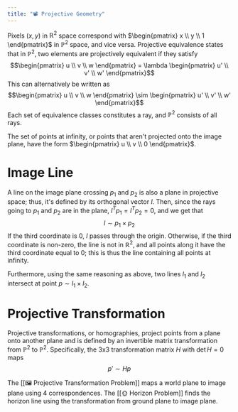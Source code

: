 ```yaml
---
title: "📽️ Projective Geometry"
---
```

Pixels $(x, y)$ in $\mathbb{R}^2$ space correspond with $\begin{pmatrix} x \\ y \\ 1 \end{pmatrix}$ in $\mathbb{P}^2$ space, and vice versa. Projective equivalence states that in $\mathbb{P}^2$, two elements are projectively equivalent if they satisfy $$\begin{pmatrix} u \\ v \\ w \end{pmatrix} = \lambda \begin{pmatrix} u' \\ v' \\ w' \end{pmatrix}$$
This can alternatively be written as $$\begin{pmatrix} u \\ v \\ w \end{pmatrix} \sim \begin{pmatrix} u' \\ v' \\ w' \end{pmatrix}$$
Each set of equivalence classes constitutes a ray, and $\mathbb{P}^2$ consists of all rays.

The set of points at infinity, or points that aren't projected onto the image plane, have the form $\begin{pmatrix} u \\ v \\ 0 \end{pmatrix}$.

# Image Line
A line on the image plane crossing $p_1$ and $p_2$ is also a plane in projective space; thus, it's defined by its orthogonal vector $l$. Then, since the rays going to $p_1$ and $p_2$ are in the plane, $l^Tp_1 = l^Tp_2 = 0$, and we get that $$l \sim p_1 \times p_2$$
If the third coordinate is $0$, $l$ passes through the origin. Otherwise, if the third coordinate is non-zero, the line is not in $\mathbb{R}^2$, and all points along it have the third coordinate equal to $0$; this is thus the line containing all points at infinity.

Furthermore, using the same reasoning as above, two lines $l_1$ and $l_2$ intersect at point $p \sim l_1 \times l_2$.

# Projective Transformation
Projective transformations, or homographies, project points from a plane onto another plane and is defined by an invertible matrix transformation from $\mathbb{P}^2$ to $\mathbb{P}^2$. Specifically, the 3x3 transformation matrix $H$ with $\det H = 0$ maps $$p' \sim Hp$$

The [[🖼️ Projective Transformation Problem]] maps a world plane to image plane using $4$ correspondences.
The [[🌞 Horizon Problem]] finds the horizon line using the transformation from ground plane to image plane.
